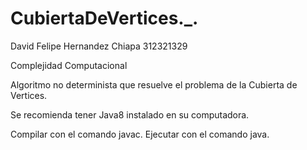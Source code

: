 # CubiertaDeVertices._.
David Felipe Hernandez Chiapa
312321329

Complejidad Computacional

Algoritmo no  determinista que resuelve el problema de la Cubierta de Vertices.

Se recomienda tener Java8 instalado en su computadora.

Compilar con el comando javac.
Ejecutar con el comando java.
